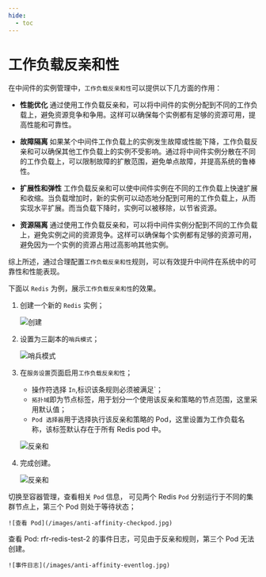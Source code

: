```yaml
---
hide:
  - toc
---
```


# 工作负载反亲和性

在中间件的实例管理中，`工作负载反亲和性`可以提供以下几方面的作用：

- **性能优化** 通过使用工作负载反亲和，可以将中间件的实例分配到不同的工作负载上，避免资源竞争和争用。这样可以确保每个实例都有足够的资源可用，提高性能和可靠性。

- **故障隔离** 如果某个中间件工作负载上的实例发生故障或性能下降，工作负载反亲和可以确保其他工作负载上的实例不受影响。通过将中间件实例分散在不同的工作负载上，可以限制故障的扩散范围，避免单点故障，并提高系统的鲁棒性。

- **扩展性和弹性** 工作负载反亲和可以使中间件实例在不同的工作负载上快速扩展和收缩。当负载增加时，新的实例可以动态地分配到可用的工作负载上，从而实现水平扩展。而当负载下降时，实例可以被移除，以节省资源。

- **资源隔离** 通过使用工作负载反亲和，可以将中间件实例分配到不同的工作负载上，避免实例之间的资源竞争。这样可以确保每个实例都有足够的资源可用，避免因为一个实例的资源占用过高影响其他实例。

综上所述，通过合理配置`工作负载反亲和性`规则，可以有效提升中间件在系统中的可靠性和性能表现。

下面以 `Redis` 为例，展示`工作负载反亲和性`的效果。

1. 创建一个新的 `Redis` 实例；

    ![创建](/images/anti-affinity-createinstance.jpg)

1. 设置为三副本的`哨兵模式`；

    ![哨兵模式](/images/anti-affinity-Replica.jpg)

1. 在`服务设置`页面启用`工作负载反亲和性`；
   - 操作符选择 `In`,标识该条规则必须被满足`；
   - `拓扑域`即为节点标签，用于划分一个使用该反亲和策略的节点范围，这里采用默认值；
   - `Pod 选择器`用于选择执行该反亲和策略的 Pod，这里设置为工作负载名称，该标签默认存在于所有 Redis pod 中。

    ![反亲和](/images/anti-affinity-switch.jpg)

1. 完成创建。

    ![反亲和](/images/anti-affinity-finish.jpg)

切换至容器管理，查看相关 `Pod` 信息， 可见两个 Redis `Pod` 分别运行于不同的集群节点上，第三个 Pod 则处于等待状态；

    ![查看 Pod](/images/anti-affinity-checkpod.jpg)

查看 Pod: rfr-redis-test-2 的事件日志，可见由于反亲和规则，第三个 Pod 无法创建。

    ![事件日志](/images/anti-affinity-eventlog.jpg)